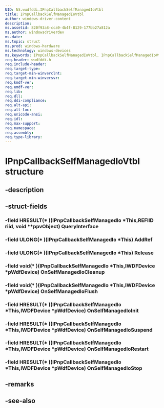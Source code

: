 ```yaml
---
UID: NS.wudfddi.IPnpCallbackSelfManagedIoVtbl
title: IPnpCallbackSelfManagedIoVtbl
author: windows-driver-content
description: 
ms.assetid: 820f93a8-cca9-4b4f-8129-177bb27a812a
ms.author: windowsdriverdev
ms.date: 
ms.topic: struct
ms.prod: windows-hardware
ms.technology: windows-devices
ms.keywords: IPnpCallbackSelfManagedIoVtbl, IPnpCallbackSelfManagedIoVtbl
req.header: wudfddi.h
req.include-header:
req.target-type:
req.target-min-winverclnt:
req.target-min-winversvr:
req.kmdf-ver:
req.umdf-ver:
req.lib:
req.dll:
req.ddi-compliance:
req.alt-api:
req.alt-loc:
req.unicode-ansi:
req.idl:
req.max-support:
req.namespace:
req.assembly:
req.type-library:
---
```


# IPnpCallbackSelfManagedIoVtbl structure

## -description



## -struct-fields

### -field HRESULT(* )(IPnpCallbackSelfManagedIo *This,REFIID riid, void **ppvObject) QueryInterface			
 	
### -field ULONG(* )(IPnpCallbackSelfManagedIo *This) AddRef			
 	
### -field ULONG(* )(IPnpCallbackSelfManagedIo *This) Release			
 	
### -field void(* )(IPnpCallbackSelfManagedIo *This,IWDFDevice *pWdfDevice) OnSelfManagedIoCleanup			
 	
### -field void(* )(IPnpCallbackSelfManagedIo *This,IWDFDevice *pWdfDevice) OnSelfManagedIoFlush			
 	
### -field HRESULT(* )(IPnpCallbackSelfManagedIo *This,IWDFDevice *pWdfDevice) OnSelfManagedIoInit			
 	
### -field HRESULT(* )(IPnpCallbackSelfManagedIo *This,IWDFDevice *pWdfDevice) OnSelfManagedIoSuspend			
 	
### -field HRESULT(* )(IPnpCallbackSelfManagedIo *This,IWDFDevice *pWdfDevice) OnSelfManagedIoRestart			
 	
### -field HRESULT(* )(IPnpCallbackSelfManagedIo *This,IWDFDevice *pWdfDevice) OnSelfManagedIoStop			
 	
## -remarks

## -see-also